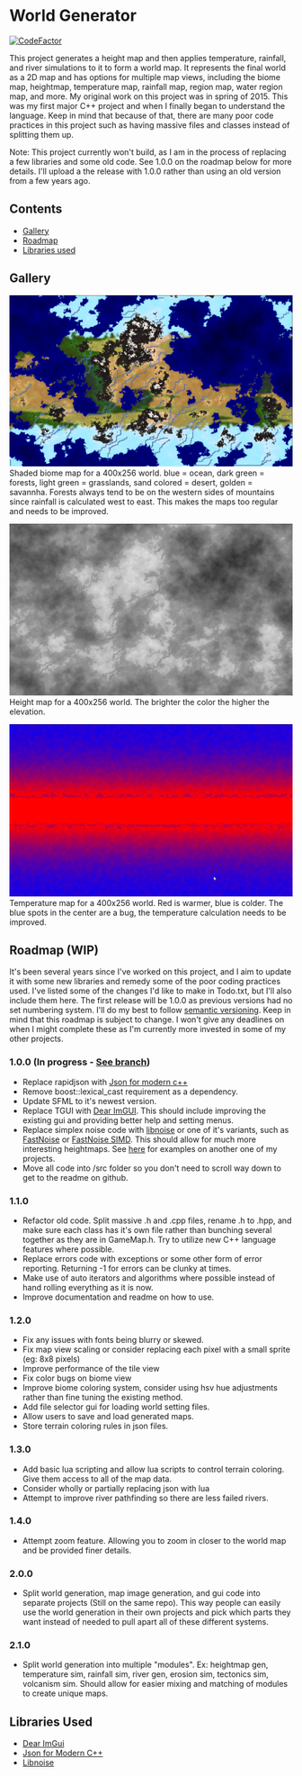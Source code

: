 # World Generator
[![CodeFactor](https://www.codefactor.io/repository/github/moneyl/world-generator/badge)](https://www.codefactor.io/repository/github/moneyl/world-generator)

This project generates a height map and then applies temperature, rainfall, and river simulations to it to form a world map. It represents the final world as a 2D map and has options for multiple map views, including the biome map, heightmap, temperature map, rainfall map, region map, water region map, and more. My original work on this project was in spring of 2015. This was my first major C++ project and when I finally began to understand the language. Keep in mind that because of that, there are many poor code practices in this project such as having massive files and classes instead of splitting them up. 

Note: This project currently won't build, as I am in the process of replacing a few libraries and some old code. See 1.0.0 on the roadmap below for more details. I'll upload a the release with 1.0.0 rather than using an old version from a few years ago.

## Contents
- [Gallery](https://github.com/Moneyl/World-Generator#gallery)
- [Roadmap](https://github.com/Moneyl/World-Generator#roadmap-wip)
- [Libraries used](https://github.com/Moneyl/World-Generator#libraries-used)

## Gallery
![alt text](https://github.com/Moneyl/World-Generator/blob/master/Github%20Images/World_Generator_Sbvg45lKoY.png "Shaded biome map 400x256 world. blue = ocean, dark green = forests, light green = grasslands, sand colored = desert, golden = savannha.")
Shaded biome map for a 400x256 world. blue = ocean, dark green = forests, light green = grasslands, sand colored = desert, golden = savannha. Forests always tend to be on the western sides of mountains since rainfall is calculated west to east. This makes the maps too regular and needs to be improved.

![alt text](https://github.com/Moneyl/World-Generator/blob/master/Github%20Images/World_Generator_8ZgboOAyxh.png "Height map 400x256 world. The brighter the color the higher the elevation.")
Height map for a 400x256 world. The brighter the color the higher the elevation.

![alt text](https://github.com/Moneyl/World-Generator/blob/master/Github%20Images/World_Generator_kmhuLwwyQq.png "Temperature map 400x256 world. Red is warmer, blue is colder.")
Temperature map for a 400x256 world. Red is warmer, blue is colder. The blue spots in the center are a bug, the temperature calculation needs to be improved.

## Roadmap (WIP)
It's been several years since I've worked on this project, and I aim to update it with some new libraries and remedy some of the poor coding practices used. I've listed some of the changes I'd like to make in Todo.txt, but I'll also include them here. The first release will be 1.0.0 as previous versions had no set numbering system. I'll do my best to follow [semantic versioning](https://semver.org/). Keep in mind that this roadmap is subject to change. I won't give any deadlines on when I might complete these as I'm currently more invested in some of my other projects.

### 1.0.0 (In progress - [See branch](https://github.com/Moneyl/World-Generator/tree/1.0.0))
- Replace rapidjson with [Json for modern c++](https://github.com/nlohmann/json)
- Remove boost::lexical_cast requirement as a dependency.
- Update SFML to it's newest version.
- Replace TGUI with [Dear ImGUI](https://github.com/ocornut/imgui). This should include improving the existing gui and providing better help and setting menus.
- Replace simplex noise code with [libnoise](http://libnoise.sourceforge.net/) or one of it's variants, such as [FastNoise](https://github.com/Auburns/FastNoise) or [FastNoise SIMD](https://github.com/Auburns/FastNoiseSIMD). This should allow for much more interesting heightmaps. See [here](https://imgur.com/a/2W9xF0A) for examples on another one of my projects.
- Move all code into /src folder so you don't need to scroll way down to get to the readme on github.

### 1.1.0
- Refactor old code. Split massive .h and .cpp files, rename .h to .hpp, and make sure each class has it's own file rather than bunching several together as they are in GameMap.h. Try to utilize new C++ language features where possible.
- Replace errors code with exceptions or some other form of error reporting. Returning -1 for errors can be clunky at times.
- Make use of auto iterators and algorithms where possible instead of hand rolling everything as it is now.
- Improve documentation and readme on how to use.

### 1.2.0
- Fix any issues with fonts being blurry or skewed.
- Fix map view scaling or consider replacing each pixel with a small sprite (eg: 8x8 pixels)
- Improve performance of the tile view
- Fix color bugs on biome view
- Improve biome coloring system, consider using hsv hue adjustments rather than fine tuning the existing method.
- Add file selector gui for loading world setting files.
- Allow users to save and load generated maps.
- Store terrain coloring rules in json files.

### 1.3.0
- Add basic lua scripting and allow lua scripts to control terrain coloring. Give them access to all of the map data.
- Consider wholly or partially replacing json with lua
- Attempt to improve river pathfinding so there are less failed rivers.

### 1.4.0
- Attempt zoom feature. Allowing you to zoom in closer to the world map and be provided finer details.

### 2.0.0
- Split world generation, map image generation, and gui code into separate projects (Still on the same repo). This way people can easily use the world generation in their own projects and pick which parts they want instead of needed to pull apart all of these different systems.

### 2.1.0
- Split world generation into multiple "modules". Ex: heightmap gen, temperature sim, rainfall sim, river gen, erosion sim, tectonics sim, volcanism sim. Should allow for easier mixing and matching of modules to create unique maps. 

## Libraries Used 
- [Dear ImGui](https://github.com/ocornut/imgui)
- [Json for Modern C++](https://github.com/nlohmann/json)
- [Libnoise](http://libnoise.sourceforge.net/)
